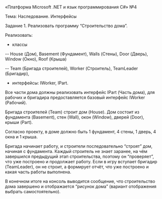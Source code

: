 «Платформа Microsoft .NET и язык программирования C#» №4

Тема: Наследование. Интерфейсы

Задание 1. Реализовать программу “Строительство дома”.

Реализовать:

- классы

-- House (Дом), Basement (Фундамент), Walls (Стены), Door (Дверь), Window (Окно), Roof (Крыша)

-- Team (Бригада строителей), Worker (Строитель), TeamLeader (Бригадир),

- интерфейсы: IWorker, IPart.

Все части дома должны реализовать интерфейс IPart (Часть дома), для рабочих и бригадира предоставляется базовый интерфейс IWorker (Рабочий).

Бригада строителей (Team) строит дом (House). Дом состоит из фундамента (Basement), стен (Wall), окон (Window), дверей (Door), крыши (Part).

Согласно проекту, в доме должно быть 1 фундамент, 4 стены, 1 дверь, 4 окна и 1 крыша.

Бригада начинает работу, и строители последовательно “строят” дом, начиная с фундамента. 
Каждый строитель не знает заранее, на чём завершился предыдущий этап строительства, поэтому он “проверяет”, что уже построено и продолжает работу. 
Если в игру вступает бригадир (TeamLeader), он не строит, а формирует отчёт, что уже построено и какая часть работы выполнена.

В конечном итоге на консоль выводится сообщение, что строительство дома завершено и отображается “рисунок дома” (вариант отображения выбрать самостоятельно).
